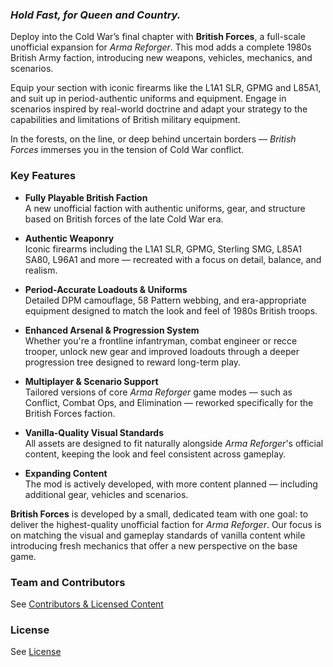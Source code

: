 ### *Hold Fast, for Queen and Country.*

Deploy into the Cold War’s final chapter with **British Forces**, a full-scale unofficial expansion for _Arma Reforger_. This mod adds a complete 1980s British Army faction, introducing new weapons, vehicles, mechanics, and scenarios.

Equip your section with iconic firearms like the L1A1 SLR, GPMG and L85A1, and suit up in period-authentic uniforms and equipment. Engage in scenarios inspired by real-world doctrine and adapt your strategy to the capabilities and limitations of British military equipment.

In the forests, on the line, or deep behind uncertain borders — _British Forces_ immerses you in the tension of Cold War conflict.

### Key Features

- **Fully Playable British Faction**  
    A new unofficial faction with authentic uniforms, gear, and structure based on British forces of the late Cold War era.
    
- **Authentic Weaponry**  
    Iconic firearms including the L1A1 SLR, GPMG, Sterling SMG, L85A1 SA80, L96A1 and more — recreated with a focus on detail, balance, and realism.
    
- **Period-Accurate Loadouts & Uniforms**  
    Detailed DPM camouflage, 58 Pattern webbing, and era-appropriate equipment designed to match the look and feel of 1980s British troops.
    
- **Enhanced Arsenal & Progression System**  
    Whether you're a frontline infantryman, combat engineer or recce trooper, unlock new gear and improved loadouts through a deeper progression tree designed to reward long-term play.
    
- **Multiplayer & Scenario Support**  
    Tailored versions of core _Arma Reforger_ game modes — such as Conflict, Combat Ops, and Elimination — reworked specifically for the British Forces faction.
    
- **Vanilla-Quality Visual Standards**  
    All assets are designed to fit naturally alongside _Arma Reforger_'s official content, keeping the look and feel consistent across gameplay.
    
- **Expanding Content**  
    The mod is actively developed, with more content planned — including additional gear, vehicles and scenarios.




**British Forces** is developed by a small, dedicated team with one goal: to deliver the highest-quality unofficial faction for _Arma Reforger_. Our focus is on matching the visual and gameplay standards of vanilla content while introducing fresh mechanics  that offer a new perspective on the base game.


### Team and Contributors
See [Contributors & Licensed Content](https://github.com/TepacheLoco/Arma-Reforger-British-Forces-Public/blob/main/Contributors.md) 

### License
See [License](https://github.com/TepacheLoco/Arma-Reforger-British-Forces-Public/blob/main/License.md)
